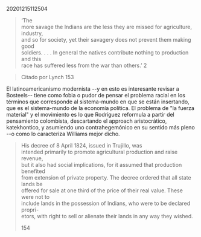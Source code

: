 20201215112504

> ‘The  
> more savage the Indians are the less they are missed for agriculture, industry,  
> and so for society, yet their savagery does not prevent them making good  
> soldiers. . . . In general the natives contribute nothing to production and this  
> race has suffered less from the war than others.’ 2

> Citado por Lynch 153

El latinoamericanismo modernista --y en esto es interesante revisar a Bosteels-- tiene como fobia o pudor de pensar el problema racial en los términos que corresponde al sistema-mundo en que se están insertando, que es el sistema-mundo de la economía política. El problema de "la fuerza material" y el movimiento es lo que Rodríguez reformula a partir del pensamiento colombista, descartando el approach aristocrático, katekhontico, y asumiendo uno contrahegemónico en su sentido más pleno --o como lo caracteriza Williams mejor dicho.

> His decree of 8 April 1824, issued in Trujillo, was  
> intended primarily to promote agricultural production and raise revenue,  
> but it also had social implications, for it assumed that production benefited  
> from extension of private property. The decree ordered that all state lands be  
> offered for sale at one third of the price of their real value. These were not to  
> include lands in the possession of Indians, who were to be declared propri-  
> etors, with right to sell or alienate their lands in any way they wished.
> 
> 154


